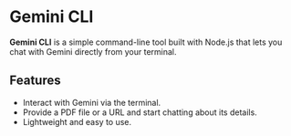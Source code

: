 # Gemini CLI

**Gemini CLI** is a simple command-line tool built with Node.js that lets you chat with Gemini directly from your terminal.

## Features
- Interact with Gemini via the terminal.
- Provide a PDF file or a URL and start chatting about its details.
- Lightweight and easy to use.

